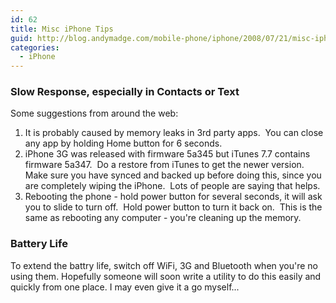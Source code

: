 ```yaml
---
id: 62
title: Misc iPhone Tips
guid: http://blog.andymadge.com/mobile-phone/iphone/2008/07/21/misc-iphone-tips/
categories:
  - iPhone
---
```

### Slow Response, especially in Contacts or Text

Some suggestions from around the web:

  1. It is probably caused by memory leaks in 3rd party apps.  You can close any app by holding Home button for 6 seconds.
  2. iPhone 3G was released with firmware 5a345 but iTunes 7.7 contains firmware 5a347.  Do a restore from iTunes to get the newer version. Make sure you have synced and backed up before doing this, since you are completely wiping the iPhone.  Lots of people are saying that helps.
  3. Rebooting the phone - hold power button for several seconds, it will ask you to slide to turn off.  Hold power button to turn it back on.  This is the same as rebooting any computer - you're cleaning up the memory.

### Battery Life

To extend the battry life, switch off WiFi, 3G and Bluetooth when you're no using them. Hopefully someone will soon write a utility to do this easily and quickly from one place. I may even give it a go myself...